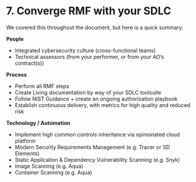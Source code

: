 # 7. Converge RMF with your SDLC

We covered this throughout the document, but here is a quick summary:

**People**

- Integrated cybersecurity culture (cross-functional teams)
- Technical assessors (from your performer, or from your AO’s contract(s))

**Process**

- Perform all RMF steps
- Create Living documentation by way of your SDLC toolsuite
- Follow NIST Guidance + create an ongoing authorization playbook
- Establish continuous delivery, with metrics for high quality and reduced risk

**Technology / Automation**

- Implement high common controls inheritance via opinionated cloud platform
- Modern Security Requirements Management (e.g. Tracer or SD Elements)
- Static Application & Dependency Vulnerability Scanning (e.g. Snyk)
- Image Scanning (e.g. Aqua)
- Container Scanning (e.g. Aqua)
